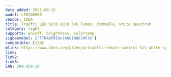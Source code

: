 ```yaml
---
date_added: 2021-09-15
model: LED2005R5
vendor: IKEA
title: Tradfri LED bulb GU10 345 lumen, dimmable, white spectrum
category: light
supports: on/off, brightness, colortemp
zigbeemodel: ['TTRADFRIbulbGU10WS345lm']
compatible: [z2m]
mlink: https://www.ikea.com/pt/en/p/tradfri-remote-control-kit-white-spectrum-20495910/
link: 
link2: 
link3: 
EAN: 204.959.10
---
```

